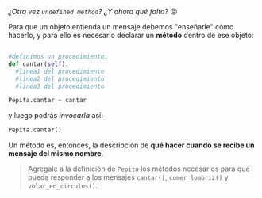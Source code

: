_¿Otra vez `undefined method`? ¿Y ahora qué falta?_ :rage:

Para que un objeto entienda un mensaje debemos "enseñarle" cómo hacerlo, y para ello es necesario declarar un **método** dentro de ese objeto:

```python

#definimos un procedimiento:
def cantar(self):
  #línea1 del procedimiento
  #línea2 del procedimiento
  #línea3 del procedimiento

Pepita.cantar = cantar
```

y luego podrás _invocarla_ así:

```python
Pepita.cantar()
```



Un método es, entonces, la descripción de **qué hacer cuando se recibe un mensaje del mismo nombre**.

> Agregale a la definición de `Pepita` los métodos necesarios para que pueda responder a los mensajes `cantar()`, `comer_lombriz()` y `volar_en_circulos()`.

